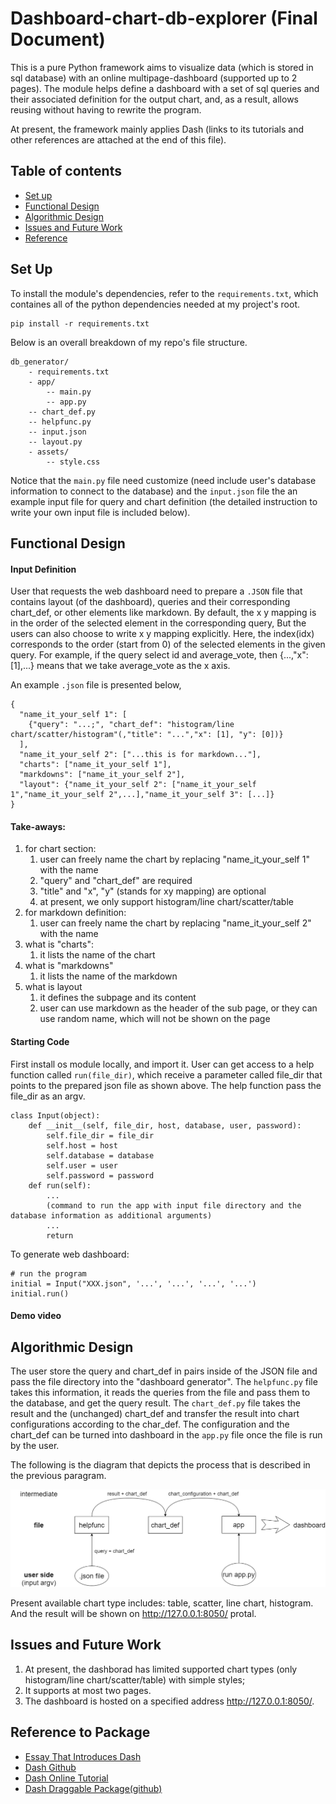 # Dashboard-chart-db-explorer (Final Document)
This is a pure Python framework aims to visualize data (which is stored in sql database) with an online multipage-dashboard (supported up to 2 pages). The module helps define a dashboard with a set of sql queries and their associated definition for the output chart, and, as a result, allows reusing without having to rewrite the program.   

At present, the framework mainly applies Dash (links to its tutorials and other references are attached at the end of this file). 

## Table of contents
* [Set up](#Set-up)
* [Functional Design](#Functional-Design)
* [Algorithmic Design](#Algorithmic-Design)
* [Issues and Future Work](#Issues-and-Future-Work)
* [Reference](#Reference)

## Set Up
To install the module's dependencies, refer to the `requirements.txt`, which containes all of the python dependencies needed at my project's root.
```
pip install -r requirements.txt 
```

Below is an overall breakdown of my repo's file structure.
```
db_generator/
    - requirements.txt
    - app/ 
    	-- main.py
        -- app.py
	-- chart_def.py
	-- helpfunc.py
	-- input.json
	-- layout.py
    - assets/
        -- style.css
```
Notice that the `main.py` file need customize (need include user's database information to connect to the database) and the `input.json` file the an example input file for query and chart definition (the detailed instruction to write your own input file is included below).

## Functional Design
#### Input Definition 

User that requests the web dashboard need to prepare a `.JSON` file that contains layout (of the dashboard), queries and their corresponding chart_def, or other elements like markdown. By default, the x y mapping is in the order of the selected element in the corresponding query, But the users can also choose to write x y mapping explicitly. Here, the index(idx) corresponds to the order (start from 0) of the selected elements in the given query. For example, if the query select id and average_vote, then {...,"x":[1],...} means that we take average_vote as the x axis.   

An example `.json` file is presented below,
```
{
  "name_it_your_self 1": [
    {"query": "...;", "chart_def": "histogram/line chart/scatter/histogram"(,"title": "...","x": [1], "y": [0])}
  ],
  "name_it_your_self 2": ["...this is for markdown..."],
  "charts": ["name_it_your_self 1"],
  "markdowns": ["name_it_your_self 2"],
  "layout": {"name_it_your_self 2": ["name_it_your_self 1","name_it_your_self 2",...],"name_it_your_self 3": [...]}
}

```
#### Take-aways:
1. for chart section: 
	1) user can freely name the chart by replacing "name_it_your_self 1" with the name
	2) "query" and "chart_def" are required
	3) "title" and "x", "y" (stands for xy mapping) are optional
	4) at present, we only support histogram/line chart/scatter/table 
2. for markdown definition:
	1) user can freely name the chart by replacing "name_it_your_self 2" with the name
3. what is "charts":
	1) it lists the name of the chart 
4. what is "markdowns"
	1) it lists the name of the markdown
5. what is layout
	1) it defines the subpage and its content
	2) user can use markdown as the header of the sub page, or they can use random name, which will not be shown on the page


#### Starting Code   

First install os module locally, and import it. User can get access to a help function called `run(file_dir)`, which receive a parameter called file_dir that points to the prepared json file as shown above. The help function pass the file_dir as an argv.  

```
class Input(object):
    def __init__(self, file_dir, host, database, user, password):
        self.file_dir = file_dir
        self.host = host
        self.database = database
        self.user = user
        self.password = password
    def run(self):
        ...
    	(command to run the app with input file directory and the database information as additional arguments)
    	...
        return
```
To generate web dashboard:
```
# run the program
initial = Input("XXX.json", '...', '...', '...', '...')
initial.run()
```

#### Demo video

## Algorithmic Design
The user store the query and chart_def in pairs inside of the JSON file and pass the file directory into the "dashboard generator". The `helpfunc.py` file takes this information, it reads the queries from the file and pass them to the database, and get the query result. The `chart_def.py` file takes the result and the (unchanged) chart_def and transfer the result into chart configurations according to the char_def. The configuration and the chart_def can be turned into dashboard in the `app.py` file once the file is run by the user.

The following is the diagram that depicts the process that is described in the previous paragram.

![This is an image](/algorithm_diagram.png)

Present available chart type includes: table, scatter, line chart, histogram. And the result will be shown on http://127.0.0.1:8050/ protal.

## Issues and Future Work
1. At present, the dashborad has limited supported chart types (only histogram/line chart/scatter/table) with simple styles; 
2. It supports at most two pages.  
3. The dashboard is hosted on a specified address http://127.0.0.1:8050/. 

## Reference to Package
* [Essay That Introduces Dash](https://medium.com/plotly/introducing-dash-5ecf7191b503)
* [Dash Github](https://github.com/plotly/dash/)
* [Dash Online Tutorial](https://dash.plotly.com/)
* [Dash Draggable Package(github)](https://github.com/MehdiChelh/dash-draggable)



